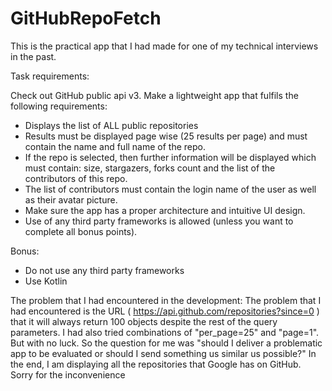 # GitHubRepoFetch

This is the practical app that I had made for one of my technical interviews in the past.

Task requirements:

Check out GitHub public api v3. Make a lightweight app that fulfils the following requirements:

-	Displays the list of ALL public repositories
-	Results must be displayed page wise (25 results per page) and must contain the name and full name of the repo.
-	If the repo is selected, then further information will be displayed which must contain: size, stargazers, forks count and the list of the contributors of this repo. 
-	The list of contributors must contain the login name of the user as well as their avatar picture.
-	Make sure the app has a proper architecture and intuitive UI design.
-	Use of any third party frameworks is allowed (unless you want to complete all bonus points).

Bonus: 
-	Do not use any third party frameworks
-	Use Kotlin 


The problem that I had encountered in the development:
The problem that I had encountered is the URL ( https://api.github.com/repositories?since=0 ) that it will always return 100 objects despite the rest of the query parameters. I had also tried combinations of "per_page=25" and "page=1". But with no luck. So the question for me was "should I deliver a problematic app to be evaluated or should I send something us similar us possible?" In the end, I am displaying all the repositories that Google has on GitHub. Sorry for the inconvenience
